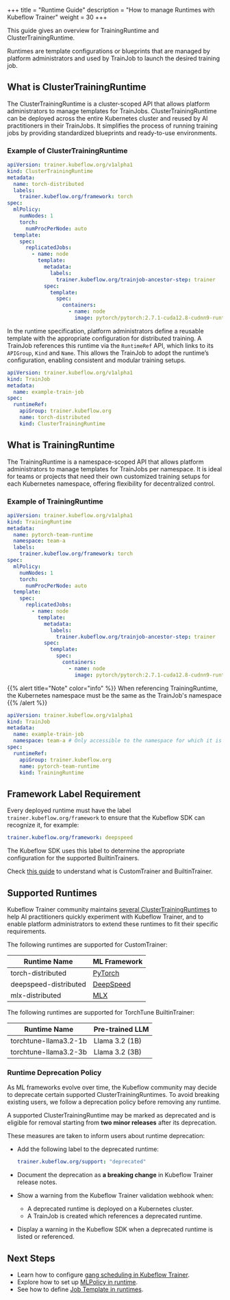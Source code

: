 +++
title = "Runtime Guide"
description = "How to manage Runtimes with Kubeflow Trainer"
weight = 30
+++

This guide gives an overview for TrainingRuntime and ClusterTrainingRuntime.

Runtimes are template configurations or blueprints that are managed by platform administrators and
used by TrainJob to launch the desired training job.

## What is ClusterTrainingRuntime

The ClusterTrainingRuntime is a cluster-scoped API that allows platform administrators to manage
templates for TrainJobs. ClusterTrainingRuntime can be deployed across the entire Kubernetes cluster
and reused by AI practitioners in their TrainJobs. It simplifies the process of running training
jobs by providing standardized blueprints and ready-to-use environments.

### Example of ClusterTrainingRuntime

```YAML
apiVersion: trainer.kubeflow.org/v1alpha1
kind: ClusterTrainingRuntime
metadata:
  name: torch-distributed
  labels:
    trainer.kubeflow.org/framework: torch
spec:
  mlPolicy:
    numNodes: 1
    torch:
      numProcPerNode: auto
  template:
    spec:
      replicatedJobs:
        - name: node
          template:
            metadata:
              labels:
                trainer.kubeflow.org/trainjob-ancestor-step: trainer
            spec:
              template:
                spec:
                  containers:
                    - name: node
                      image: pytorch/pytorch:2.7.1-cuda12.8-cudnn9-runtime
```

In the runtime specification, platform administrators define a reusable template with the
appropriate configuration for distributed training. A TrainJob references this runtime
via the `RuntimeRef` API, which links to its `APIGroup`, `Kind` and `Name`. This allows the TrainJob
to adopt the runtime’s configuration, enabling consistent and modular training setups.

```YAML
apiVersion: trainer.kubeflow.org/v1alpha1
kind: TrainJob
metadata:
  name: example-train-job
spec:
  runtimeRef:
    apiGroup: trainer.kubeflow.org
    name: torch-distributed
    kind: ClusterTrainingRuntime
```

## What is TrainingRuntime

The TrainingRuntime is a namespace-scoped API that allows platform administrators to manage
templates for TrainJobs per namespace. It is ideal for teams or projects that need their own
customized training setups for each Kubernetes namespace, offering flexibility for
decentralized control.

### Example of TrainingRuntime

```YAML
apiVersion: trainer.kubeflow.org/v1alpha1
kind: TrainingRuntime
metadata:
  name: pytorch-team-runtime
  namespace: team-a
  labels:
    trainer.kubeflow.org/framework: torch
spec:
  mlPolicy:
    numNodes: 1
    torch:
      numProcPerNode: auto
  template:
    spec:
      replicatedJobs:
        - name: node
          template:
            metadata:
              labels:
                trainer.kubeflow.org/trainjob-ancestor-step: trainer
            spec:
              template:
                spec:
                  containers:
                    - name: node
                      image: pytorch/pytorch:2.7.1-cuda12.8-cudnn9-runtime
```

{{% alert title="Note" color="info" %}}
When referencing TrainingRuntime, the Kubernetes namespace must be the same as the TrainJob's namespace
{{% /alert %}}

```YAML
apiVersion: trainer.kubeflow.org/v1alpha1
kind: TrainJob
metadata:
  name: example-train-job
  namespace: team-a # Only accessible to the namespace for which it is defined
spec:
  runtimeRef:
    apiGroup: trainer.kubeflow.org
    name: pytorch-team-runtime
    kind: TrainingRuntime
```

## Framework Label Requirement

Every deployed runtime must have the label `trainer.kubeflow.org/framework` to ensure that
the Kubeflow SDK can recognize it, for example:

```yaml
trainer.kubeflow.org/framework: deepspeed
```

The Kubeflow SDK uses this label to determine the appropriate configuration for the supported
BuiltinTrainers.

Check [this guide](/docs/components/trainer/user-guides/builtin-trainer/overview) to understand what is CustomTrainer and BuiltinTrainer.

## Supported Runtimes

Kubeflow Trainer community maintains
[several ClusterTrainingRuntimes](https://github.com/kubeflow/trainer/tree/master/manifests/base/runtimes)
to help AI practitioners quickly experiment with Kubeflow Trainer, and to enable
platform administrators to extend these runtimes to fit their specific requirements.

The following runtimes are supported for CustomTrainer:

| Runtime Name          | ML Framework                                                  |
| --------------------- | ------------------------------------------------------------- |
| torch-distributed     | [PyTorch](https://docs.pytorch.org/docs/stable/index.html)    |
| deepspeed-distributed | [DeepSpeed](https://www.deepspeed.ai/)                        |
| mlx-distributed       | [MLX](https://ml-explore.github.io/mlx/build/html/index.html) |

The following runtimes are supported for TorchTune BuiltinTrainer:

| Runtime Name          | Pre-trained LLM |
| --------------------- | --------------- |
| torchtune-llama3.2-1b | Llama 3.2 (1B)  |
| torchtune-llama3.2-3b | Llama 3.2 (3B)  |

### Runtime Deprecation Policy

As ML frameworks evolve over time, the Kubeflow community may decide to deprecate
certain supported ClusterTrainingRuntimes. To avoid breaking existing users, we follow a deprecation
policy before removing any runtime.

A supported ClusterTrainingRuntime may be marked as deprecated and is eligible for removal starting
from **two minor releases** after its deprecation.

These measures are taken to inform users about runtime deprecation:

- Add the following label to the deprecated runtime:

  ```yaml
  trainer.kubeflow.org/support: "deprecated"
  ```

- Document the deprecation as **a breaking change** in Kubeflow Trainer release notes.
- Show a warning from the Kubeflow Trainer validation webhook when:
  - A deprecated runtime is deployed on a Kubernetes cluster.
  - A TrainJob is created which references a deprecated runtime.
- Display a warning in the Kubeflow SDK when a deprecated runtime is listed or referenced.

## Next Steps

- Learn how to configure [gang scheduling in Kubeflow Trainer](/docs/components/trainer/operator-guides/gang-scheduling).
- Explore how to set up [MLPolicy in runtime](/docs/components/trainer/operator-guides/ml-policy).
- See how to define [Job Template in runtimes](/docs/components/trainer/operator-guides/job-template).
